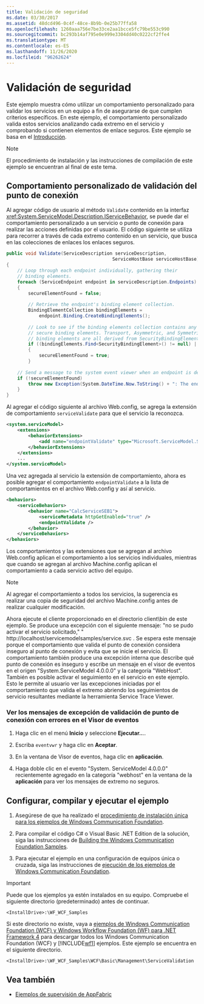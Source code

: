 ```yaml
---
title: Validación de seguridad
ms.date: 03/30/2017
ms.assetid: 48dcd496-0c4f-48ce-8b9b-0e25b77ffa58
ms.openlocfilehash: 1260aaa756e7be33ce2aa1bcce5fc79be553c990
ms.sourcegitcommit: bc293b14af795e0e999e3304dd40c0222cf2ffe4
ms.translationtype: MT
ms.contentlocale: es-ES
ms.lasthandoff: 11/26/2020
ms.locfileid: "96262624"
---
```

# <a name="security-validation"></a>Validación de seguridad

Este ejemplo muestra cómo utilizar un comportamiento personalizado para validar los servicios en un equipo a fin de asegurarse de que cumplen criterios específicos. En este ejemplo, el comportamiento personalizado valida estos servicios analizando cada extremo en el servicio y comprobando si contienen elementos de enlace seguros. Este ejemplo se basa en el [Introducción](getting-started-sample.md).  
  
> [!NOTE]
> El procedimiento de instalación y las instrucciones de compilación de este ejemplo se encuentran al final de este tema.  
  
## <a name="endpoint-validation-custom-behavior"></a>Comportamiento personalizado de validación del punto de conexión  

 Al agregar código de usuario al método `Validate` contenido en la interfaz <xref:System.ServiceModel.Description.IServiceBehavior>, se puede dar el comportamiento personalizado a un servicio o punto de conexión para realizar las acciones definidas por el usuario. El código siguiente se utiliza para recorrer a través de cada extremo contenido en un servicio, que busca en las colecciones de enlaces los enlaces seguros.  
  
```csharp
public void Validate(ServiceDescription serviceDescription,
                                       ServiceHostBase serviceHostBase)  
{  
    // Loop through each endpoint individually, gathering their
    // binding elements.  
    foreach (ServiceEndpoint endpoint in serviceDescription.Endpoints)  
    {  
        secureElementFound = false;  
  
        // Retrieve the endpoint's binding element collection.  
        BindingElementCollection bindingElements =
            endpoint.Binding.CreateBindingElements();  
  
        // Look to see if the binding elements collection contains any
        // secure binding elements. Transport, Asymmetric, and Symmetric
        // binding elements are all derived from SecurityBindingElement.  
        if ((bindingElements.Find<SecurityBindingElement>() != null) || (bindingElements.Find<HttpsTransportBindingElement>() != null) || (bindingElements.Find<WindowsStreamSecurityBindingElement>() != null) || (bindingElements.Find<SslStreamSecurityBindingElement>() != null))  
        {  
            secureElementFound = true;  
        }  
  
    // Send a message to the system event viewer when an endpoint is deemed insecure.  
    if (!secureElementFound)  
        throw new Exception(System.DateTime.Now.ToString() + ": The endpoint \"" + endpoint.Name + "\" has no secure bindings.");  
    }  
}  
```  
  
 Al agregar el código siguiente al archivo Web.config, se agrega la extensión de comportamiento `serviceValidate` para que el servicio la reconozca.  
  
```xml  
<system.serviceModel>  
    <extensions>  
        <behaviorExtensions>  
            <add name="endpointValidate" type="Microsoft.ServiceModel.Samples.EndpointValidateElement, endpointValidate, Version=0.0.0.0, Culture=neutral, PublicKeyToken=null" />  
        </behaviorExtensions>  
    </extensions>
    ...
</system.serviceModel>
```  
  
 Una vez agregada al servicio la extensión de comportamiento, ahora es posible agregar el comportamiento `endpointValidate` a la lista de comportamientos en el archivo Web.config y así al servicio.  
  
```xml  
<behaviors>  
    <serviceBehaviors>  
        <behavior name="CalcServiceSEB1">  
            <serviceMetadata httpGetEnabled="true" />  
            <endpointValidate />  
        </behavior>  
    </serviceBehaviors>  
</behaviors>  
```  
  
 Los comportamientos y las extensiones que se agregan al archivo Web.config aplican el comportamiento a los servicios individuales, mientras que cuando se agregan al archivo Machine.config aplican el comportamiento a cada servicio activo del equipo.  
  
> [!NOTE]
> Al agregar el comportamiento a todos los servicios, la sugerencia es realizar una copia de seguridad del archivo Machine.config antes de realizar cualquier modificación.  
  
 Ahora ejecute el cliente proporcionado en el directorio client\bin de este ejemplo. Se produce una excepción con el siguiente mensaje: "no se pudo activar el servicio solicitado," " http://localhost/servicemodelsamples/service.svc . Se espera este mensaje porque el comportamiento que valida el punto de conexión considera inseguro al punto de conexión y evita que se inicie el servicio. El comportamiento también produce una excepción interna que describe qué punto de conexión es inseguro y escribe un mensaje en el visor de eventos en el origen "System.ServiceModel 4.0.0.0" y la categoría "WebHost". También es posible activar el seguimiento en el servicio en este ejemplo. Esto le permite al usuario ver las excepciones iniciadas por el comportamiento que valida el extremo abriendo los seguimientos de servicio resultantes mediante la herramienta Service Trace Viewer.  
  
### <a name="view-failed-endpoint-validation-exception-messages-in-the-event-viewer"></a>Ver los mensajes de excepción de validación de punto de conexión con errores en el Visor de eventos  
  
1. Haga clic en el menú **Inicio** y seleccione **Ejecutar..**..  
  
2. Escriba `eventvwr` y haga clic en **Aceptar**.  
  
3. En la ventana de Visor de eventos, haga clic en **aplicación**.  
  
4. Haga doble clic en el evento "System. ServiceModel 4.0.0.0" recientemente agregado en la categoría "webhost" en la ventana de la **aplicación** para ver los mensajes de extremo no seguros.  
  
## <a name="set-up-build-and-run-the-sample"></a>Configurar, compilar y ejecutar el ejemplo  
  
1. Asegúrese de que ha realizado el [procedimiento de instalación única para los ejemplos de Windows Communication Foundation](one-time-setup-procedure-for-the-wcf-samples.md).  
  
2. Para compilar el código C# o Visual Basic .NET Edition de la solución, siga las instrucciones de [Building the Windows Communication Foundation Samples](building-the-samples.md).  
  
3. Para ejecutar el ejemplo en una configuración de equipos única o cruzada, siga las instrucciones de [ejecución de los ejemplos de Windows Communication Foundation](running-the-samples.md).  
  
> [!IMPORTANT]
> Puede que los ejemplos ya estén instalados en su equipo. Compruebe el siguiente directorio (predeterminado) antes de continuar.  
>
> `<InstallDrive>:\WF_WCF_Samples`  
>
> Si este directorio no existe, vaya a [ejemplos de Windows Communication Foundation (WCF) y Windows Workflow Foundation (WF) para .NET Framework 4](https://www.microsoft.com/download/details.aspx?id=21459) para descargar todos los Windows Communication Foundation (WCF) y [!INCLUDE[wf1](../../../../includes/wf1-md.md)] ejemplos. Este ejemplo se encuentra en el siguiente directorio.  
>
> `<InstallDrive>:\WF_WCF_Samples\WCF\Basic\Management\ServiceValidation`  
  
## <a name="see-also"></a>Vea también

- [Ejemplos de supervisión de AppFabric](/previous-versions/appfabric/ff383407(v=azure.10))
